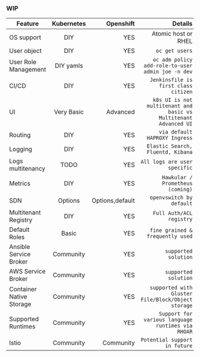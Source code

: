 ### WIP
| Feature        | Kubernetes           | Openshift  |  Details |
| -------------  |:-------------:       | ----------:|---------:|
| OS support     | DIY  |  YES | Atomic host or RHEL |
| User object    | DIY                   | YES        | `oc get users` |
| User Role Management| DIY yamls            | YES        | `oc adm policy add-role-to-user admin joe -n dev`|
| CI/CD | DIY             | YES        | `Jenkinsfile is first class citizen`|
| UI | Very Basic             | Advanced        | `k8s UI is not multitenant and basic vs Multitenant Advanced UI`|
| Routing | DIY             | YES        | `via default HAPROXY Ingress`|
| Logging | DIY             | YES        | `Elastic Search, Fluentd, Kibana`|
| Logs multitenancy | TODO             | YES        | `All logs are user specific`|
| Metrics | DIY             | YES        | `Hawkular / Prometheus (coming)`|
| SDN | Options             | Options,default        | `openvswitch by default`|
| Multitenant Registry | DIY             | YES        | `Full Auth/ACL registry`|
| Default Roles  | Basic                   | YES        | `fine grained & frequently used` |
| Ansible Service Broker | Community | YES  | `supported solution` |
| AWS Service Broker | Community | YES  | `supported solution` |
| Container Native Storage | Community | YES  | `supported with Gluster File/Block/Object storage` |
| Supported Runtimes | Community | YES  | `Support for various language runtimes via RHOAR` |
| Istio | Community | Community  | `Potential support in future` |


